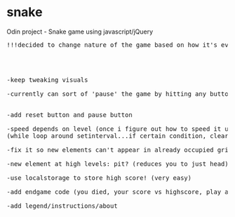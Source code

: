 snake
=====

Odin project - Snake game using javascript/jQuery

<pre>
!!!decided to change nature of the game based on how it's evolved: you CAN cross your own path, hazards are the spikes and flames




-keep tweaking visuals

-currently can sort of 'pause' the game by hitting any button other than arrows...leave it for now, but will have to fix in the end


-add reset button and pause button

-speed depends on level (once i figure out how to speed it up properly)
(while loop around setinterval...if certain condition, clearinterval then loop and run setinterval again with new speed)

-fix it so new elements can't appear in already occupied grid space?

-new element at high levels: pit? (reduces you to just head)

-use localstorage to store high score! (very easy)

-add endgame code (you died, your score vs highscore, play again, blah blah blah)

-add legend/instructions/about

</pre>